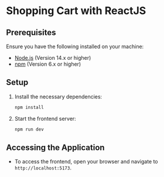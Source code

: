 # Shopping Cart with ReactJS

## Prerequisites

Ensure you have the following installed on your machine:
- [Node.js](https://nodejs.org/) (Version 14.x or higher)
- [npm](https://www.npmjs.com/) (Version 6.x or higher)


## Setup

1. Install the necessary dependencies:
    ```bash
    npm install
    ```

2. Start the frontend server:
    ```bash
    npm run dev
    ```

## Accessing the Application

- To access the frontend, open your browser and navigate to `http://localhost:5173`.